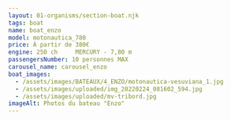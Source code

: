 ```yaml
---
layout: 01-organisms/section-boat.njk
tags: boat
name: boat_enzo
model: motonautica_780
price: À partir de 380€
engine: 250 ch     MERCURY - 7,80 m
passengersNumber: 10 personnes MAX
carousel_name: carousel_enzo
boat_images:
  - /assets/images/BATEAUX/4_ENZO/motonautica-vesuviana_1.jpg
  - /assets/images/uploaded/img_20220224_081602_594.jpg
  - /assets/images/uploaded/mv-tribord.jpg
imageAlt: Photos du bateau "Enzo"
---
```

